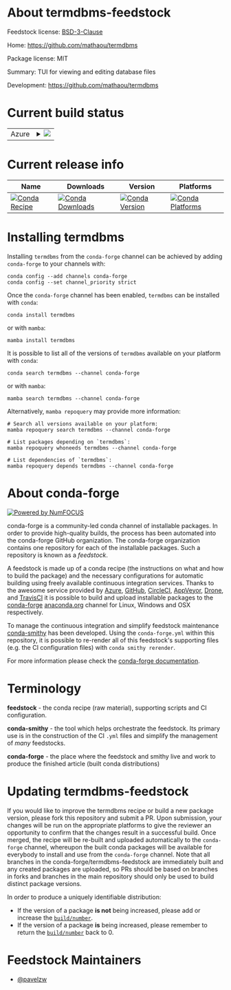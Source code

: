 About termdbms-feedstock
========================

Feedstock license: [BSD-3-Clause](https://github.com/conda-forge/termdbms-feedstock/blob/main/LICENSE.txt)

Home: https://github.com/mathaou/termdbms

Package license: MIT

Summary: TUI for viewing and editing database files

Development: https://github.com/mathaou/termdbms

Current build status
====================


<table>
    
  <tr>
    <td>Azure</td>
    <td>
      <details>
        <summary>
          <a href="https://dev.azure.com/conda-forge/feedstock-builds/_build/latest?definitionId=22746&branchName=main">
            <img src="https://dev.azure.com/conda-forge/feedstock-builds/_apis/build/status/termdbms-feedstock?branchName=main">
          </a>
        </summary>
        <table>
          <thead><tr><th>Variant</th><th>Status</th></tr></thead>
          <tbody><tr>
              <td>linux_64</td>
              <td>
                <a href="https://dev.azure.com/conda-forge/feedstock-builds/_build/latest?definitionId=22746&branchName=main">
                  <img src="https://dev.azure.com/conda-forge/feedstock-builds/_apis/build/status/termdbms-feedstock?branchName=main&jobName=linux&configuration=linux%20linux_64_" alt="variant">
                </a>
              </td>
            </tr><tr>
              <td>osx_64</td>
              <td>
                <a href="https://dev.azure.com/conda-forge/feedstock-builds/_build/latest?definitionId=22746&branchName=main">
                  <img src="https://dev.azure.com/conda-forge/feedstock-builds/_apis/build/status/termdbms-feedstock?branchName=main&jobName=osx&configuration=osx%20osx_64_" alt="variant">
                </a>
              </td>
            </tr><tr>
              <td>win_64</td>
              <td>
                <a href="https://dev.azure.com/conda-forge/feedstock-builds/_build/latest?definitionId=22746&branchName=main">
                  <img src="https://dev.azure.com/conda-forge/feedstock-builds/_apis/build/status/termdbms-feedstock?branchName=main&jobName=win&configuration=win%20win_64_" alt="variant">
                </a>
              </td>
            </tr>
          </tbody>
        </table>
      </details>
    </td>
  </tr>
</table>

Current release info
====================

| Name | Downloads | Version | Platforms |
| --- | --- | --- | --- |
| [![Conda Recipe](https://img.shields.io/badge/recipe-termdbms-green.svg)](https://anaconda.org/conda-forge/termdbms) | [![Conda Downloads](https://img.shields.io/conda/dn/conda-forge/termdbms.svg)](https://anaconda.org/conda-forge/termdbms) | [![Conda Version](https://img.shields.io/conda/vn/conda-forge/termdbms.svg)](https://anaconda.org/conda-forge/termdbms) | [![Conda Platforms](https://img.shields.io/conda/pn/conda-forge/termdbms.svg)](https://anaconda.org/conda-forge/termdbms) |

Installing termdbms
===================

Installing `termdbms` from the `conda-forge` channel can be achieved by adding `conda-forge` to your channels with:

```
conda config --add channels conda-forge
conda config --set channel_priority strict
```

Once the `conda-forge` channel has been enabled, `termdbms` can be installed with `conda`:

```
conda install termdbms
```

or with `mamba`:

```
mamba install termdbms
```

It is possible to list all of the versions of `termdbms` available on your platform with `conda`:

```
conda search termdbms --channel conda-forge
```

or with `mamba`:

```
mamba search termdbms --channel conda-forge
```

Alternatively, `mamba repoquery` may provide more information:

```
# Search all versions available on your platform:
mamba repoquery search termdbms --channel conda-forge

# List packages depending on `termdbms`:
mamba repoquery whoneeds termdbms --channel conda-forge

# List dependencies of `termdbms`:
mamba repoquery depends termdbms --channel conda-forge
```


About conda-forge
=================

[![Powered by
NumFOCUS](https://img.shields.io/badge/powered%20by-NumFOCUS-orange.svg?style=flat&colorA=E1523D&colorB=007D8A)](https://numfocus.org)

conda-forge is a community-led conda channel of installable packages.
In order to provide high-quality builds, the process has been automated into the
conda-forge GitHub organization. The conda-forge organization contains one repository
for each of the installable packages. Such a repository is known as a *feedstock*.

A feedstock is made up of a conda recipe (the instructions on what and how to build
the package) and the necessary configurations for automatic building using freely
available continuous integration services. Thanks to the awesome service provided by
[Azure](https://azure.microsoft.com/en-us/services/devops/), [GitHub](https://github.com/),
[CircleCI](https://circleci.com/), [AppVeyor](https://www.appveyor.com/),
[Drone](https://cloud.drone.io/welcome), and [TravisCI](https://travis-ci.com/)
it is possible to build and upload installable packages to the
[conda-forge](https://anaconda.org/conda-forge) [anaconda.org](https://anaconda.org/)
channel for Linux, Windows and OSX respectively.

To manage the continuous integration and simplify feedstock maintenance
[conda-smithy](https://github.com/conda-forge/conda-smithy) has been developed.
Using the ``conda-forge.yml`` within this repository, it is possible to re-render all of
this feedstock's supporting files (e.g. the CI configuration files) with ``conda smithy rerender``.

For more information please check the [conda-forge documentation](https://conda-forge.org/docs/).

Terminology
===========

**feedstock** - the conda recipe (raw material), supporting scripts and CI configuration.

**conda-smithy** - the tool which helps orchestrate the feedstock.
                   Its primary use is in the construction of the CI ``.yml`` files
                   and simplify the management of *many* feedstocks.

**conda-forge** - the place where the feedstock and smithy live and work to
                  produce the finished article (built conda distributions)


Updating termdbms-feedstock
===========================

If you would like to improve the termdbms recipe or build a new
package version, please fork this repository and submit a PR. Upon submission,
your changes will be run on the appropriate platforms to give the reviewer an
opportunity to confirm that the changes result in a successful build. Once
merged, the recipe will be re-built and uploaded automatically to the
`conda-forge` channel, whereupon the built conda packages will be available for
everybody to install and use from the `conda-forge` channel.
Note that all branches in the conda-forge/termdbms-feedstock are
immediately built and any created packages are uploaded, so PRs should be based
on branches in forks and branches in the main repository should only be used to
build distinct package versions.

In order to produce a uniquely identifiable distribution:
 * If the version of a package **is not** being increased, please add or increase
   the [``build/number``](https://docs.conda.io/projects/conda-build/en/latest/resources/define-metadata.html#build-number-and-string).
 * If the version of a package **is** being increased, please remember to return
   the [``build/number``](https://docs.conda.io/projects/conda-build/en/latest/resources/define-metadata.html#build-number-and-string)
   back to 0.

Feedstock Maintainers
=====================

* [@pavelzw](https://github.com/pavelzw/)

